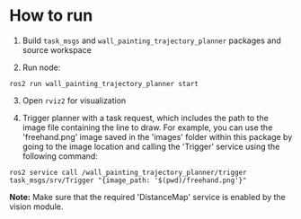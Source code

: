 # How to run

1. Build `task_msgs` and `wall_painting_trajectory_planner` packages and source workspace

2. Run node:
```
ros2 run wall_painting_trajectory_planner start
```

3. Open `rviz2` for visualization

4. Trigger planner with a task request, which includes the path to the image file containing the line to draw. For example, you can use the 'freehand.png' image saved in the 'images' folder within this package by going to the image location and calling the 'Trigger' service using the following command:
```
ros2 service call /wall_painting_trajectory_planner/trigger task_msgs/srv/Trigger "{image_path: '$(pwd)/freehand.png'}"
```

**Note:** Make sure that the required 'DistanceMap' service is enabled by the vision module.
